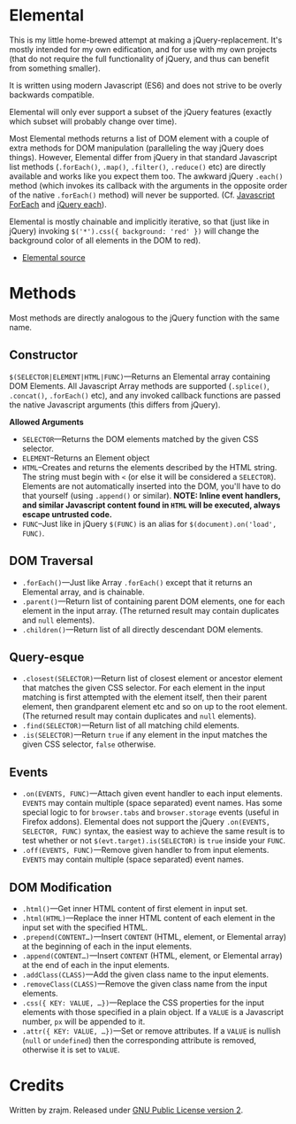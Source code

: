 Elemental
=========
This is my little home-brewed attempt at making a jQuery-replacement. It's
mostly intended for my own edification, and for use with my own projects (that
do not require the full functionality of jQuery, and thus can benefit from
something smaller).

It is written using modern Javascript (ES6) and does not strive to be overly
backwards compatible.

Elemental will only ever support a subset of the jQuery features (exactly which
subset will probably change over time).

Most Elemental methods returns a list of DOM element with a couple of extra
methods for DOM manipulation (paralleling the way jQuery does things). However,
Elemental differ from jQuery in that standard Javascript list methods
(`.forEach()`, `.map()`, `.filter()`, `.reduce()` etc) are directly available
and works like you expect them too. The awkward jQuery `.each()` method (which
invokes its callback with the arguments in the opposite order of the native
`.forEach()` method) will never be supported. (Cf. [Javascript ForEach] and
[jQuery each]).

Elemental is mostly chainable and implicitly iterative, so that (just like in
jQuery) invoking `$('*').css({ background: 'red' })` will change the background
color of all elements in the DOM to red).

* [Elemental source]


Methods
=======
Most methods are directly analogous to the jQuery function with the same name.


Constructor
-----------

`$(SELECTOR|ELEMENT|HTML|FUNC)`—Returns an Elemental array containing DOM
Elements. All Javascript Array methods are supported (`.splice()`, `.concat()`,
`.forEach()` etc), and any invoked callback functions are passed the native
Javascript arguments (this differs from jQuery).

**Allowed Arguments**

* `SELECTOR`—Returns the DOM elements matched by the given CSS selector.
* `ELEMENT`–Returns an Element object
* `HTML`–Creates and returns the elements described by the HTML string. The
  string must begin with `<` (or else it will be considered a `SELECTOR`).
  Elements are not automatically inserted into the DOM, you'll have to do that
  yourself (using `.append()` or similar). **NOTE: Inline event handlers, and
  similar Javascript content found in `HTML` will be executed, always escape
  untrusted code.**
* `FUNC`–Just like in jQuery `$(FUNC)` is an alias for `$(document).on('load',
  FUNC)`.


DOM Traversal
-------------
* `.forEach()`—Just like Array `.forEach()` except that it returns an Elemental
  array, and is chainable.
* `.parent()`—Return list of containing parent DOM elements, one for each
  element in the input array. (The returned result may contain duplicates and
  `null` elements).
* `.children()`—Return list of all directly descendant DOM elements.


Query-esque
-----------
* `.closest(SELECTOR)`—Return list of closest element or ancestor element that
  matches the given CSS selector. For each element in the input matching is
  first attempted with the element itself, then their parent element, then
  grandparent element etc and so on up to the root element. (The returned
  result may contain duplicates and `null` elements).
* `.find(SELECTOR)`—Return list of all matching child elements.
* `.is(SELECTOR)`—Return `true` if any element in the input matches the given
  CSS selector, `false` otherwise.


Events
------
* `.on(EVENTS, FUNC)`—Attach given event handler to each input elements.
  `EVENTS` may contain multiple (space separated) event names. Has some special
  logic to for `browser.tabs` and `browser.storage` events (useful in Firefox
  addons). Elemental does not support the jQuery `.on(EVENTS, SELECTOR, FUNC)`
  syntax, the easiest way to achieve the same result is to test whether or not
  `$(evt.target).is(SELECTOR)` is `true` inside your `FUNC`.
* `.off(EVENTS, FUNC)`—Remove given handler to from input elements. `EVENTS`
  may contain multiple (space separated) event names.


DOM Modification
----------------

* `.html()`—Get inner HTML content of first element in input set.
* `.html(HTML)`—Replace the inner HTML content of each element in the input set
  with the specified HTML.
* `.prepend(CONTENT…)`—Insert `CONTENT` (HTML, element, or Elemental array) at
  the beginning of each in the input elements.
* `.append(CONTENT…)`—Insert `CONTENT` (HTML, element, or Elemental array) at
  the end of each in the input elements.
* `.addClass(CLASS)`—Add the given class name to the input elements.
* `.removeClass(CLASS)`—Remove the given class name from the input elements.
* `.css({ KEY: VALUE, …})`—Replace the CSS properties for the input elements
  with those specified in a plain object. If a `VALUE` is a Javascript number,
  `px` will be appended to it.
* `.attr({ KEY: VALUE, …})`—Set or remove attributes. If a `VALUE` is nullish
  (`null` or `undefined`) then the corresponding attribute is removed,
  otherwise it is set to `VALUE`.


Credits
=======
Written by zrajm. Released under [GNU Public License version 2][GPLv2].

[GPLv2]: ./LICENSE.txt
[Javascript ForEach]: https://developer.mozilla.org/en-US/docs/Web/JavaScript/Reference/Global_Objects/Array/forEach "Javascript .forEach() Documentation"
[jQuery each]: https://api.jquery.com/each/ "jQuery .each() Documentation"
[Elemental Source]: https://raw.githubusercontent.com/zrajm/elemental/refs/heads/main/elemental.mjs "Elemental Source Code"

<!--EOF-->
